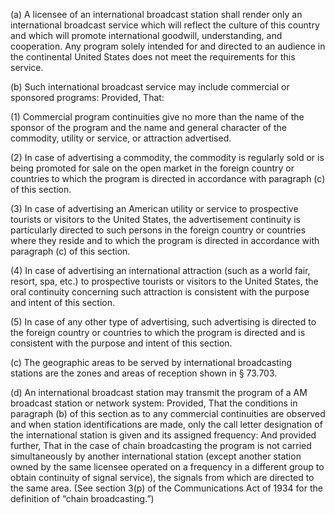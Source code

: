 (a) A licensee of an international broadcast station shall render only an international broadcast service which will reflect the culture of this country and which will promote international goodwill, understanding, and cooperation. Any program solely intended for and directed to an audience in the continental United States does not meet the requirements for this service.

(b) Such international broadcast service may include commercial or sponsored programs: Provided, That:

(1) Commercial program continuities give no more than the name of the sponsor of the program and the name and general character of the commodity, utility or service, or attraction advertised.

(2) In case of advertising a commodity, the commodity is regularly sold or is being promoted for sale on the open market in the foreign country or countries to which the program is directed in accordance with paragraph (c) of this section.

(3) In case of advertising an American utility or service to prospective tourists or visitors to the United States, the advertisement continuity is particularly directed to such persons in the foreign country or countries where they reside and to which the program is directed in accordance with paragraph (c) of this section.

(4) In case of advertising an international attraction (such as a world fair, resort, spa, etc.) to prospective tourists or visitors to the United States, the oral continuity concerning such attraction is consistent with the purpose and intent of this section.

(5) In case of any other type of advertising, such advertising is directed to the foreign country or countries to which the program is directed and is consistent with the purpose and intent of this section.

(c) The geographic areas to be served by international broadcasting stations are the zones and areas of reception shown in § 73.703.

(d) An international broadcast station may transmit the program of a AM broadcast station or network system: Provided, That the conditions in paragraph (b) of this section as to any commercial continuities are observed and when station identifications are made, only the call letter designation of the international station is given and its assigned frequency: And provided further, That in the case of chain broadcasting the program is not carried simultaneously by another international station (except another station owned by the same licensee operated on a frequency in a different group to obtain continuity of signal service), the signals from which are directed to the same area. (See section 3(p) of the Communications Act of 1934 for the definition of “chain broadcasting.”)

